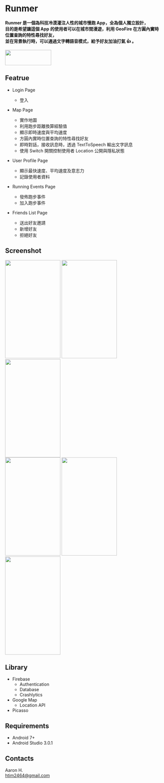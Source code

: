 # Runmer

**Runmer 是一個為科技冷漠灌注人性的城市慢跑 App，全為個人獨立設計，** <br />
**目的是希望讓這個 App 的使用者可以在城市間漫遊，利用 GeoFire 在方圓內實時位置查詢的特性尋找好友，** <br />
**並在背景執行時，可以通過文字轉語音模式，給予好友加油打氣 :+1: 。** <br />

[<img src="https://github.com/tim2464/Runmer/blob/develop/screenshot/get_it_on_google_play.png" width="150" height="50">](https://play.google.com/store/apps/details?id=com.aaron.runmer)

 ## Featrue
  * Login Page
    * 登入 <br />
  
  * Map Page
    * 實作地圖 <br />
    * 利用跑步距離換算經驗值 <br />
    * 顯示即時速度與平均速度 <br />
    * 方圓內實時位置查詢的特性尋找好友 <br />
    * 即時對話，接收訊息時，透過 TextToSpeech 輸出文字訊息 <br />
    * 使用 Switch 開關控制使用者 Location 公開與隱私狀態 <br />
  
  * User Profile Page
    * 顯示最快速度、平均速度及意志力 <br />
    * 記錄使用者資料 <br />
  
  * Running Events Page
    * 發佈跑步事件 <br />
    * 加入跑步事件 <br />

  * Friends List Page
    * 送出好友邀請 <br />
    * 新增好友 <br />
    * 拒絕好友 <br />

 ## Screenshot
 <img src="https://github.com/tim2464/Runmer/blob/develop/screenshot/cover.jpg" width="180" height="320"> <img src="https://github.com/tim2464/Runmer/blob/develop/screenshot/map_page.jpg" width="180" height="320"> <img src="https://github.com/tim2464/Runmer/blob/develop/screenshot/user_detail.jpg" width="180" height="320"> <br />
 <img src="https://github.com/tim2464/Runmer/blob/develop/screenshot/running_events.jpg" width="180" height="320"> <img src="https://github.com/tim2464/Runmer/blob/develop/screenshot/create_event.jpg" width="180" height="320"> <img src="https://github.com/tim2464/Runmer/blob/develop/screenshot/add_friends.jpg" width="180" height="320"> 

 ## Library
 
  * Firebase 
    * Authentication
    * Database
    * Crashlytics
  * Google Map
    * Location API
  * Picasso

 ## Requirements

  * Android 7+
  * Android Studio 3.0.1 

 ## Contacts
  Aaron H. <br />
  htim2464@gmail.com 
